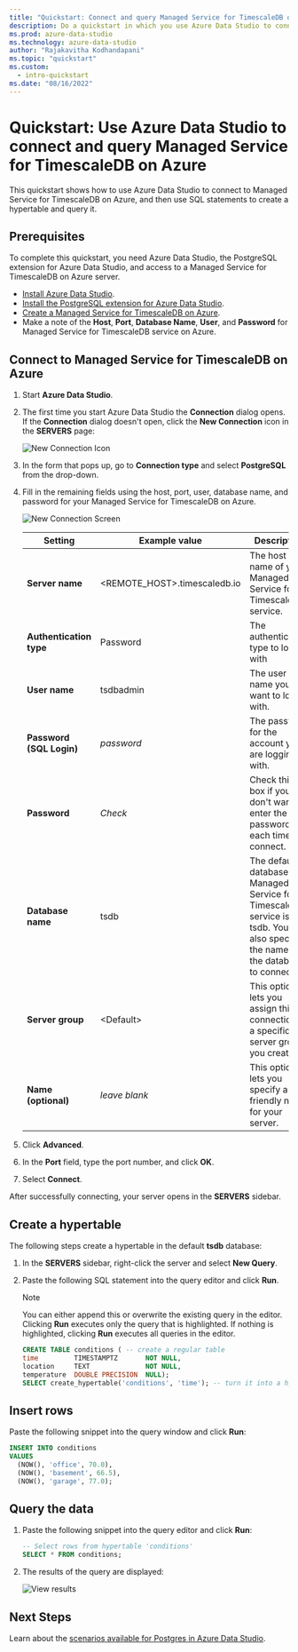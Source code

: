 ```yaml
---
title: "Quickstart: Connect and query Managed Service for TimescaleDB on Azure"
description: Do a quickstart in which you use Azure Data Studio to connect to Managed Service for TimescaleDB, and then use SQL statements to create and query a database.
ms.prod: azure-data-studio
ms.technology: azure-data-studio
author: "Rajakavitha Kodhandapani"
ms.topic: "quickstart"
ms.custom:
  - intro-quickstart
ms.date: "08/16/2022"
---
```


# Quickstart: Use Azure Data Studio to connect and query Managed Service for TimescaleDB on Azure

This quickstart shows how to use Azure Data Studio to connect to Managed Service for TimescaleDB on Azure, and then use SQL statements to create a hypertable and query it.

## Prerequisites

To complete this quickstart, you need Azure Data Studio, the PostgreSQL extension for Azure Data Studio, and access to a Managed Service for TimescaleDB on Azure server.

- [Install Azure Data Studio](./download-azure-data-studio.md).
- [Install the PostgreSQL extension for Azure Data Studio](./extensions/postgres-extension.md).
- [Create a Managed Service for TimescaleDB on Azure](https://docs.timescale.com/install/latest/installation-mst/#create-your-first-service).
- Make a note of the **Host**, **Port**, **Database Name**, **User**, and **Password** for Managed Service for TimescaleDB service on Azure.

## Connect to Managed Service for TimescaleDB on Azure

1. Start **Azure Data Studio**.

2. The first time you start Azure Data Studio the **Connection** dialog opens. If the **Connection** dialog doesn't open, click the **New Connection** icon in the **SERVERS** page:

   ![New Connection Icon](media/quickstart-timescale/new-connection-icon.png)

3. In the form that pops up, go to **Connection type** and select **PostgreSQL** from the drop-down.

4. Fill in the remaining fields using the host, port, user, database name, and password for your Managed Service for TimescaleDB on Azure.

   ![New Connection Screen](media/quickstart-timescale/new-connection-screen.png)  

   | Setting       | Example value | Description |
   | ------------ | ------------------ | ------------------------------------------------- |
   | **Server name** | <REMOTE_HOST>.timescaledb.io | The host name of your Managed Service for TimescaleDB service. |
   | **Authentication type** | Password | The authentication type to log in with |
   | **User name** | tsdbadmin | The user name you want to log in with. |
   | **Password (SQL Login)** | *password* | The password for the account you are logging in with. |
   | **Password** | *Check* | Check this box if you don't want to enter the password each time you connect. |
   | **Database name** | tsdb | The default database for Managed Service for TimescaleDB service is tsdb. You can also specify the name of the databse to connect to. |
   | **Server group** | \<Default\> | This option lets you assign this connection to a specific server group you create. |
   | **Name (optional)** | *leave blank* | This option lets you specify a friendly name for your server. |

5. Click **Advanced**.
6. In the **Port** field, type the port number, and click **OK**.
7. Select **Connect**.

After successfully connecting, your server opens in the **SERVERS** sidebar.

## Create a hypertable

 The following steps create a hypertable in the default **tsdb** database:

1. In the **SERVERS** sidebar, right-click the server and select **New Query**.

1. Paste the following SQL statement into the query editor and click **Run**.

   > [!NOTE]
   > You can either append this or overwrite the existing query in the editor. Clicking **Run** executes only the query that is highlighted. If nothing is highlighted, clicking **Run** executes all queries in the editor.

   ```sql
   CREATE TABLE conditions ( -- create a regular table
   time         TIMESTAMPTZ       NOT NULL,
   location     TEXT              NOT NULL,
   temperature  DOUBLE PRECISION  NULL);
   SELECT create_hypertable('conditions', 'time'); -- turn it into a hypertable
   ```

## Insert rows

Paste the following snippet into the query window and click **Run**:

   ```sql
   INSERT INTO conditions
   VALUES
     (NOW(), 'office', 70.0),
     (NOW(), 'basement', 66.5),
     (NOW(), 'garage', 77.0);
   ```

## Query the data

1. Paste the following snippet into the query editor and click **Run**:

   ```sql
   -- Select rows from hypertable 'conditions'
   SELECT * FROM conditions; 
   ```

2. The results of the query are displayed:

   ![View results](media/quickstart-timescale/view-results.png)

## Next Steps

Learn about the [scenarios available for Postgres in Azure Data Studio](./extensions/postgres-extension.md).
